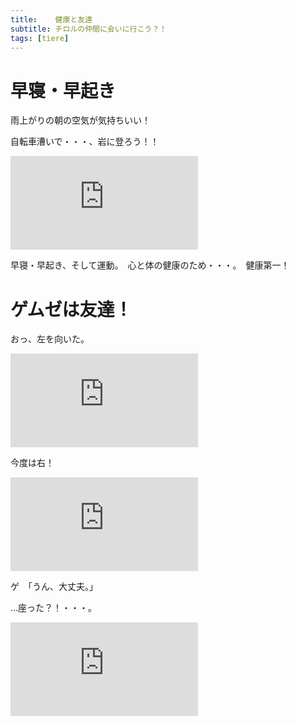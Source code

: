 ```yaml
---
title:    健康と友達
subtitle: チロルの仲間に会いに行こう？！
tags: [tiere]
---
```


# 早寝・早起き

雨上がりの朝の空気が気持ちいい！　　

自転車漕いで・・・、岩に登ろう！！

![20240801martinswand](https://piwigo.schickl.de/i.php?/upload/2024/08/02/20240802154757-3d39afe9-me.jpg)

早寝・早起き、そして運動。　心と体の健康のため・・・。　健康第一！


# ゲムゼは友達！

おっ、左を向いた。

![20240802gemuse1l](https://piwigo.schickl.de/i.php?/upload/2024/08/02/20240802152049-3daf8f74-me.jpg)

今度は右！

![20240802gemse1r](https://piwigo.schickl.de/i.php?/upload/2024/08/02/20240802152233-a11bdfcd-me.jpg)

ゲ　「うん、大丈夫。」

...座った？！・・・。　

![20240802gemse1s](https://piwigo.schickl.de/i.php?/upload/2024/08/02/20240802152431-30b048dc-me.jpg)



